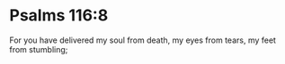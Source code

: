 # Psalms 116:8

For you have delivered my soul from death, my eyes from tears, my feet from stumbling;

